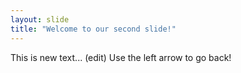 ```yaml
---
layout: slide
title: "Welcome to our second slide!"
---
```

This is new text... (edit)
Use the left arrow to go back!
